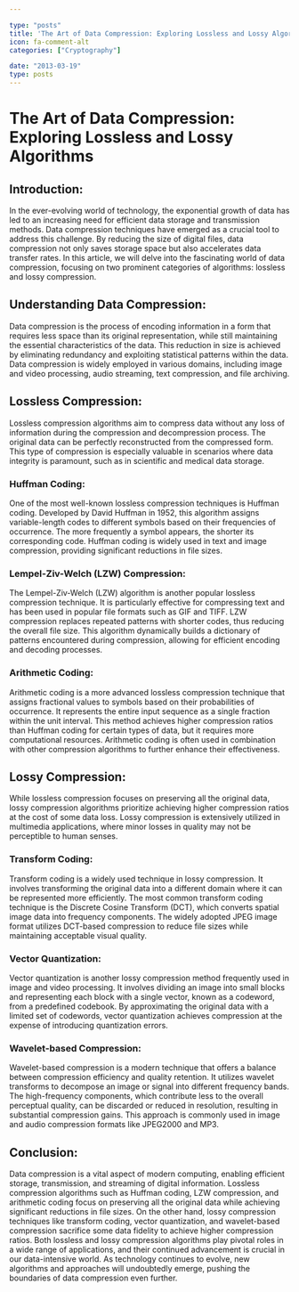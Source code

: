 ```yaml
---

type: "posts"
title: 'The Art of Data Compression: Exploring Lossless and Lossy Algorithms'
icon: fa-comment-alt
categories: ["Cryptography"]

date: "2013-03-19"
type: posts
---
```





# The Art of Data Compression: Exploring Lossless and Lossy Algorithms

## Introduction:
In the ever-evolving world of technology, the exponential growth of data has led to an increasing need for efficient data storage and transmission methods. Data compression techniques have emerged as a crucial tool to address this challenge. By reducing the size of digital files, data compression not only saves storage space but also accelerates data transfer rates. In this article, we will delve into the fascinating world of data compression, focusing on two prominent categories of algorithms: lossless and lossy compression.

## Understanding Data Compression:
Data compression is the process of encoding information in a form that requires less space than its original representation, while still maintaining the essential characteristics of the data. This reduction in size is achieved by eliminating redundancy and exploiting statistical patterns within the data. Data compression is widely employed in various domains, including image and video processing, audio streaming, text compression, and file archiving.

## Lossless Compression:
Lossless compression algorithms aim to compress data without any loss of information during the compression and decompression process. The original data can be perfectly reconstructed from the compressed form. This type of compression is especially valuable in scenarios where data integrity is paramount, such as in scientific and medical data storage.

### Huffman Coding:
One of the most well-known lossless compression techniques is Huffman coding. Developed by David Huffman in 1952, this algorithm assigns variable-length codes to different symbols based on their frequencies of occurrence. The more frequently a symbol appears, the shorter its corresponding code. Huffman coding is widely used in text and image compression, providing significant reductions in file sizes.

### Lempel-Ziv-Welch (LZW) Compression:
The Lempel-Ziv-Welch (LZW) algorithm is another popular lossless compression technique. It is particularly effective for compressing text and has been used in popular file formats such as GIF and TIFF. LZW compression replaces repeated patterns with shorter codes, thus reducing the overall file size. This algorithm dynamically builds a dictionary of patterns encountered during compression, allowing for efficient encoding and decoding processes.

### Arithmetic Coding:
Arithmetic coding is a more advanced lossless compression technique that assigns fractional values to symbols based on their probabilities of occurrence. It represents the entire input sequence as a single fraction within the unit interval. This method achieves higher compression ratios than Huffman coding for certain types of data, but it requires more computational resources. Arithmetic coding is often used in combination with other compression algorithms to further enhance their effectiveness.

## Lossy Compression:
While lossless compression focuses on preserving all the original data, lossy compression algorithms prioritize achieving higher compression ratios at the cost of some data loss. Lossy compression is extensively utilized in multimedia applications, where minor losses in quality may not be perceptible to human senses.

### Transform Coding:
Transform coding is a widely used technique in lossy compression. It involves transforming the original data into a different domain where it can be represented more efficiently. The most common transform coding technique is the Discrete Cosine Transform (DCT), which converts spatial image data into frequency components. The widely adopted JPEG image format utilizes DCT-based compression to reduce file sizes while maintaining acceptable visual quality.

### Vector Quantization:
Vector quantization is another lossy compression method frequently used in image and video processing. It involves dividing an image into small blocks and representing each block with a single vector, known as a codeword, from a predefined codebook. By approximating the original data with a limited set of codewords, vector quantization achieves compression at the expense of introducing quantization errors.

### Wavelet-based Compression:
Wavelet-based compression is a modern technique that offers a balance between compression efficiency and quality retention. It utilizes wavelet transforms to decompose an image or signal into different frequency bands. The high-frequency components, which contribute less to the overall perceptual quality, can be discarded or reduced in resolution, resulting in substantial compression gains. This approach is commonly used in image and audio compression formats like JPEG2000 and MP3.

## Conclusion:
Data compression is a vital aspect of modern computing, enabling efficient storage, transmission, and streaming of digital information. Lossless compression algorithms such as Huffman coding, LZW compression, and arithmetic coding focus on preserving all the original data while achieving significant reductions in file sizes. On the other hand, lossy compression techniques like transform coding, vector quantization, and wavelet-based compression sacrifice some data fidelity to achieve higher compression ratios. Both lossless and lossy compression algorithms play pivotal roles in a wide range of applications, and their continued advancement is crucial in our data-intensive world. As technology continues to evolve, new algorithms and approaches will undoubtedly emerge, pushing the boundaries of data compression even further.